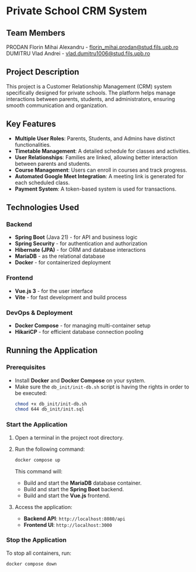 # Private School CRM System

## Team Members
PRODAN Florin Mihai Alexandru - florin_mihai.prodan@stud.fils.upb.ro  
DUMITRU Vlad Andrei - vlad.dumitru1006@stud.fils.upb.ro  

## Project Description
This project is a Customer Relationship Management (CRM) system specifically designed for private schools. The platform helps manage interactions between parents, students, and administrators, ensuring smooth communication and organization.

## Key Features
- **Multiple User Roles**: Parents, Students, and Admins have distinct functionalities.
- **Timetable Management**: A detailed schedule for classes and activities.
- **User Relationships**: Families are linked, allowing better interaction between parents and students.
- **Course Management**: Users can enroll in courses and track progress.
- **Automated Google Meet Integration**: A meeting link is generated for each scheduled class.
- **Payment System**: A token-based system is used for transactions.

## Technologies Used
### Backend
- **Spring Boot** (Java 21) - for API and business logic  
- **Spring Security** - for authentication and authorization  
- **Hibernate (JPA)** - for ORM and database interactions  
- **MariaDB** - as the relational database  
- **Docker** - for containerized deployment  

### Frontend
- **Vue.js 3** - for the user interface  
- **Vite** - for fast development and build process  

### DevOps & Deployment
- **Docker Compose** - for managing multi-container setup  
- **HikariCP** - for efficient database connection pooling  

## Running the Application
### Prerequisites
- Install **Docker** and **Docker Compose** on your system.
- Make sure the `db_init/init-db.sh` script is having the rights in order to be executed:
   ```sh
   chmod +x db_init/init-db.sh
   chmod 644 db_init/init.sql
   ```

### Start the Application
1. Open a terminal in the project root directory.
2. Run the following command:
   ```sh
   docker compose up
   ```
   This command will:
   - Build and start the **MariaDB** database container.
   - Build and start the **Spring Boot** backend.
   - Build and start the **Vue.js** frontend.

3. Access the application:
   - **Backend API**: `http://localhost:8080/api`
   - **Frontend UI**: `http://localhost:3000`

### Stop the Application
To stop all containers, run:
```sh
docker compose down
```
